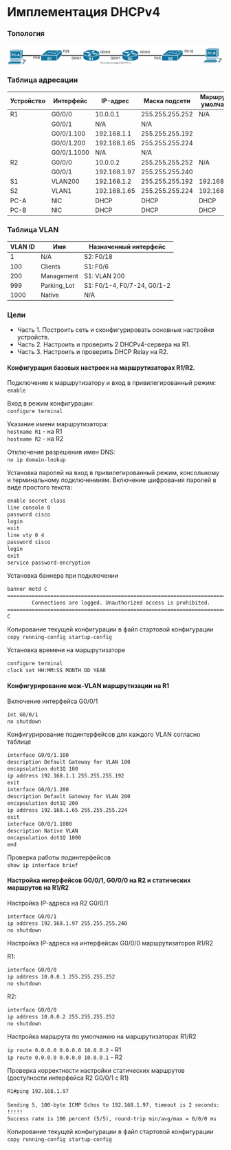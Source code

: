 # Имплементация DHCPv4

### Топология

![Topology](lab04.svg)

### Таблица адресации
| Устройство | Интерфейс    | IP-адрес      | Маска подсети    | Маршрут по умолчанию |
| ---------- | ----------- | -----------  | --------------- | -------------------- |
| R1         | G0/0/0      | 10.0.0.1     | 255.255.255.252 | N/A                  |
|            | G0/0/1      | N/A          | N/A             |                      |
|            | G0/0/1.100  | 192.168.1.1  | 255.255.255.192 |                      |
|            | G0/0/1.200  | 192.168.1.65 | 255.255.255.224 |                      |
|            | G0/0/1.1000 | N/A          | N/A             |                      |
| R2         | G0/0/0      | 10.0.0.2     | 255.255.255.252 | N/A                  |
|            | G0/0/1      | 192.168.1.97 | 255.255.255.240 |                      |
| S1         | VLAN200     | 192.168.1.2  | 255.255.255.192 | 192.168.1.1          |
| S2         | VLAN1       | 192.168.1.65 | 255.255.255.224 | 192.168.1.64         |
| PC-A       | NIC         | DHCP         | DHCP            | DHCP                 |
| PC-B       | NIC         | DHCP         | DHCP            | DHCP                 |

### Таблица VLAN


| VLAN ID | Имя        | Назначенный интерфейс         |
| ------- | ---------- | --------------------------  |
| 1       | N/A        | S2: F0/18                   |
| 100     | Clients    | S1: F0/6                    |
| 200     | Management | S1: VLAN 200                |
| 999     | Parking_Lot| S1: F0/1-4, F0/7-24, G0/1-2 |
| 1000    | Native     | N/A                         |

### Цели
* Часть 1. Построить сеть и сконфигурировать основные настройки устройств.
* Часть 2. Настроить и проверить 2 DHCPv4-сервера на R1.
* Часть 3. Настроить и проверить DHCP Relay на R2.


#### Конфигурация базовых настроек на маршрутизаторах R1/R2.

Подключение к маршрутизатору и вход в привилегированный режим:<br>
`enable`

Вход в режим конфигурации:<br>
`configure terminal`

Указание имени маршрутизатора:<br>
`hostname R1` - на R1<br>
`hostname R2` - на R2

Отключение разрешения имен DNS:<br>
`no ip domain-lookup`

Установка паролей на вход в привилегированный режим, консольному и терминальному подключенииям. Включение шифрования паролей в виде простого текста:

```
enable secret class
line console 0
password cisco
login
exit
line vty 0 4
password cisco
login
exit
service password-encryption
```

Установка баннера при подключении

```
banner motd C
===============================================================================
        Connections are logged. Unauthorized access is prohibited.           
===============================================================================
C
```

Копирование текущей конфигурации в файл стартовой конфигурации<br>
`copy running-config startup-config`

Установка времени на маршрутизаторе
```
configure terminal
clock set HH:MM:SS MONTH DD YEAR
```

#### Конфигурирование меж-VLAN маршрутизации на R1
 
Включение интерфейса G0/0/1
```
int G0/0/1
no shutdown
```

Конфигурирование подинтерфейсов для каждого VLAN согласно таблице
```
interface G0/0/1.100
description Default Gateway for VLAN 100
encapsulation dot1Q 100
ip address 192.168.1.1 255.255.255.192
exit
interface G0/0/1.200
description Default Gateway for VLAN 200
encapsulation dot1Q 200
ip address 192.168.1.65 255.255.255.224
exit
interface G0/0/1.1000
description Native VLAN
encapsulation dot1Q 1000
end
```

Проверка работы подинтерфейсов<br>
`show ip interface brief`

#### Настройка интерфейсов G0/0/1, G0/0/0 на R2 и статических маршрутов на R1/R2

Настройка IP-адреса на R2 G0/0/1

```
interface G0/0/1
ip address 192.168.1.97 255.255.255.240
no shutdown
```

Настройка IP-адреса на интерфейсах G0/0/0 маршрутизаторов R1/R2

R1:
```
interface G0/0/0
ip address 10.0.0.1 255.255.255.252
no shutdown
```

R2:
```
interface G0/0/0
ip address 10.0.0.2 255.255.255.252
no shutdown
```
Настройка маршрута по умолчанию на маршрутизаторах R1/R2

`ip route 0.0.0.0 0.0.0.0 10.0.0.2` - R1<br>
`ip route 0.0.0.0 0.0.0.0 10.0.0.1` - R2

Проверка корректности настройки статических маршрутов (доступности интерфейса R2 G0/0/1 c R1)
```
R1#ping 192.168.1.97

Sending 5, 100-byte ICMP Echos to 192.168.1.97, timeout is 2 seconds:
!!!!!
Success rate is 100 percent (5/5), round-trip min/avg/max = 0/0/0 ms
```
Копирование текущей конфигурации в файл стартовой конфигурации<br>
`copy running-config startup-config`


